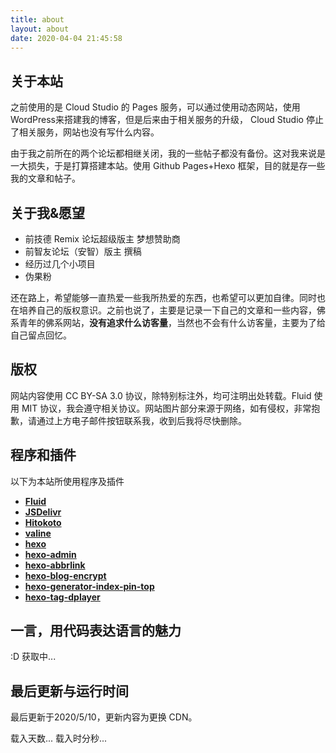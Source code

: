 ```yaml
---
title: about
layout: about
date: 2020-04-04 21:45:58
---
```

## 关于本站

之前使用的是 Cloud Studio 的 Pages 服务，可以通过使用动态网站，使用WordPress来搭建我的博客，但是后来由于相关服务的升级， Cloud Studio 停止了相关服务，网站也没有写什么内容。

由于我之前所在的两个论坛都相继关闭，我的一些帖子都没有备份。这对我来说是一大损失，于是打算搭建本站。使用 Github Pages+Hexo 框架，目的就是存一些我的文章和帖子。

## 关于我&愿望

* 前技德 Remix 论坛超级版主 梦想赞助商
* 前智友论坛（安智）版主 撰稿
* 经历过几个小项目
* 伪果粉

还在路上，希望能够一直热爱一些我所热爱的东西，也希望可以更加自律。同时也在培养自己的版权意识。之前也说了，主要是记录一下自己的文章和一些内容，佛系青年的佛系网站，**没有追求什么访客量**，当然也不会有什么访客量，主要为了给自己留点回忆。

## 版权
网站内容使用 CC BY-SA 3.0 协议，除特别标注外，均可注明出处转载。Fluid 使用 MIT 协议，我会遵守相关协议。网站图片部分来源于网络，如有侵权，非常抱歉，请通过上方电子邮件按钮联系我，收到后我将尽快删除。

## 程序和插件

以下为本站所使用程序及插件

*  **[Fluid](https://github.com/fluid-dev/hexo-theme-fluid)** 
*  **[JSDelivr](https://www.jsdelivr.com)** 
*  **[Hitokoto](https://hitokoto.cn/)** 
*  **[valine](https://valine.js.org/)** 
*  **[hexo](https://hexo.io/)** 
*  **[hexo-admin](https://github.com/jaredly/hexo-admin)** 
*  **[hexo-abbrlink](https://github.com/rozbo/hexo-abbrlink)**
*  **[hexo-blog-encrypt](https://github.com/MikeCoder/hexo-blog-encrypt)**
*  **[hexo-generator-index-pin-top](https://github.com/netcan/hexo-generator-index-pin-top)**
*  **[hexo-tag-dplayer](https://github.com/MoePlayer/hexo-tag-dplayer)**

## 一言，用代码表达语言的魅力

<p id="hitokoto">:D 获取中...</p>
<script>
  fetch('https://v1.hitokoto.cn')
    .then(response => response.json())
    .then(data => {
      const hitokoto = document.getElementById('hitokoto')
      hitokoto.innerText = data.hitokoto
      })
      .catch(console.error)
</script>

## 最后更新与运行时间
最后更新于2020/5/10，更新内容为更换 CDN。  

<div>
  <span id="timeDate">载入天数...</span>
  <span id="times">载入时分秒...</span>
  <script>
  var now = new Date();
  function createtime(){
      var grt= new Date("04/05/2020 00:00:00");
      now.setTime(now.getTime()+250);
      days = (now - grt ) / 1000 / 60 / 60 / 24;
      dnum = Math.floor(days);
      hours = (now - grt ) / 1000 / 60 / 60 - (24 * dnum);
      hnum = Math.floor(hours);
      if(String(hnum).length ==1 ){
          hnum = "0" + hnum;
      }
      minutes = (now - grt ) / 1000 /60 - (24 * 60 * dnum) - (60 * hnum);
      mnum = Math.floor(minutes);
      if(String(mnum).length ==1 ){
                mnum = "0" + mnum;
      }
      seconds = (now - grt ) / 1000 - (24 * 60 * 60 * dnum) - (60 * 60 * hnum) - (60 * mnum);
      snum = Math.round(seconds);
      if(String(snum).length ==1 ){
                snum = "0" + snum;
      }
      document.getElementById("timeDate").innerHTML = "本站运行&nbsp"+dnum+"&nbsp天";
      document.getElementById("times").innerHTML = hnum + "&nbsp小时&nbsp" + mnum + "&nbsp分&nbsp" + snum + "&nbsp秒";
  }
  setInterval("createtime()",250);
  </script>
</div>